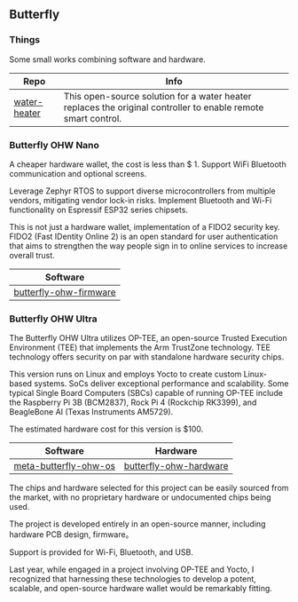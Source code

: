 ## Butterfly

### Things

Some small works combining software and hardware.

| Repo                                                     | Info                                                     |
| ------------------------------------------------------------ | ------------------------------------------------------------ |
| [water-heater](https://github.com/butterfly-communtiy/water-heater) | This open-source solution for a water heater replaces the original controller to enable remote smart control.|

### Butterfly OHW Nano

A cheaper hardware wallet, the cost is less than $ 1. Support WiFi Bluetooth communication and optional screens.

Leverage Zephyr RTOS to support diverse microcontrollers from multiple vendors, mitigating vendor lock-in risks. Implement Bluetooth and Wi-Fi functionality on Espressif ESP32 series chipsets.

This is not just a hardware wallet, implementation of a FIDO2 security key. FIDO2 (Fast IDentity Online 2) is an open standard for user authentication that aims to strengthen the way people sign in to online services to increase overall trust.

| Software                                                     |
| ------------------------------------------------------------ |
| [butterfly-ohw-firmware](https://github.com/butterfly-communtiy/butterfly-ohw-firmware) |

### Butterfly OHW Ultra

The Butterfly OHW Ultra utilizes OP-TEE, an open-source Trusted Execution Environment (TEE) that implements the Arm TrustZone technology. TEE technology offers security on par with standalone hardware security chips.

This version runs on Linux and employs Yocto to create custom Linux-based systems. SoCs deliver exceptional performance and scalability. Some typical Single Board Computers (SBCs) capable of running OP-TEE include the Raspberry Pi 3B (BCM2837), Rock Pi 4 (Rockchip RK3399), and BeagleBone AI (Texas Instruments AM5729).

The estimated hardware cost for this version is $100.

| Software                                                     | Hardware                                                     |
| ------------------------------------------------------------ | ------------------------------------------------------------ |
| [meta-butterfly-ohw-os](https://github.com/butterfly-communtiy/meta-butterfly-ohw-os) | [butterfly-ohw-hardware](https://github.com/butterfly-communtiy/butterfly-ohw-hardware)|


The chips and hardware selected for this project can be easily sourced from the market, with no proprietary hardware or undocumented chips being used.

The project is developed entirely in an open-source manner, including hardware PCB design, firmware。

Support is provided for Wi-Fi, Bluetooth, and USB.

Last year, while engaged in a project involving OP-TEE and Yocto, I recognized that harnessing these technologies to develop a potent, scalable, and open-source hardware wallet would be remarkably fitting.
